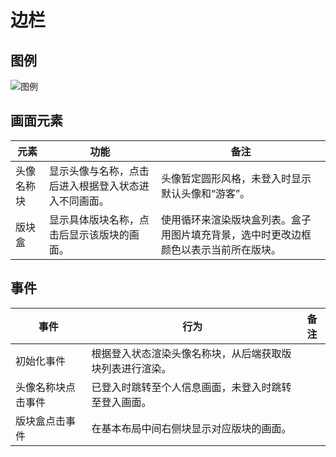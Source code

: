 # 边栏

## 图例

![图例](https://i.imgur.com/AfVxHUDh.png)

## 画面元素

|元素|功能|备注|
|-|-|-|
|头像名称块|显示头像与名称，点击后进入根据登入状态进入不同画面。|头像暂定圆形风格，未登入时显示默认头像和“游客”。|
|版块盒|显示具体版块名称，点击后显示该版块的画面。|使用循环来渲染版块盒列表。盒子用图片填充背景，选中时更改边框颜色以表示当前所在版块。|

## 事件

|事件|行为|备注|
|-|-|-|
|初始化事件|根据登入状态渲染头像名称块，从后端获取版块列表进行渲染。||
|头像名称块点击事件|已登入时跳转至个人信息画面，未登入时跳转至登入画面。||
|版块盒点击事件|在基本布局中间右侧块显示对应版块的画面。||
